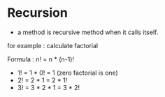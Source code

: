 # Recursion 
- a method is recursive method when it calls itself.

for example : calculate factorial

Formula : n! = n * (n-1)!
- 1! = 1 * 0! = 1 (zero factorial is one)
- 2! = 2 * 1 = 2 * 1!
- 3! = 3 * 2 * 1 = 3 * 2!
